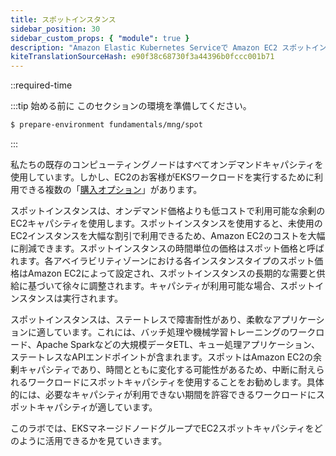 ```yaml
---
title: スポットインスタンス
sidebar_position: 30
sidebar_custom_props: { "module": true }
description: "Amazon Elastic Kubernetes Serviceで Amazon EC2 スポットインスタンスの割引を活用しましょう。"
kiteTranslationSourceHash: e90f38c68730f3a44396b0fccc001b71
---
```


::required-time

:::tip 始める前に
このセクションの環境を準備してください。

```bash timeout=300 wait=30
$ prepare-environment fundamentals/mng/spot
```

:::

私たちの既存のコンピューティングノードはすべてオンデマンドキャパシティを使用しています。しかし、EC2のお客様がEKSワークロードを実行するために利用できる複数の「[購入オプション](https://docs.aws.amazon.com/AWSEC2/latest/UserGuide/instance-purchasing-options.html)」があります。

スポットインスタンスは、オンデマンド価格よりも低コストで利用可能な余剰のEC2キャパシティを使用します。スポットインスタンスを使用すると、未使用のEC2インスタンスを大幅な割引で利用できるため、Amazon EC2のコストを大幅に削減できます。スポットインスタンスの時間単位の価格はスポット価格と呼ばれます。各アベイラビリティゾーンにおける各インスタンスタイプのスポット価格はAmazon EC2によって設定され、スポットインスタンスの長期的な需要と供給に基づいて徐々に調整されます。キャパシティが利用可能な場合、スポットインスタンスは実行されます。

スポットインスタンスは、ステートレスで障害耐性があり、柔軟なアプリケーションに適しています。これには、バッチ処理や機械学習トレーニングのワークロード、Apache Sparkなどの大規模データETL、キュー処理アプリケーション、ステートレスなAPIエンドポイントが含まれます。スポットはAmazon EC2の余剰キャパシティであり、時間とともに変化する可能性があるため、中断に耐えられるワークロードにスポットキャパシティを使用することをお勧めします。具体的には、必要なキャパシティが利用できない期間を許容できるワークロードにスポットキャパシティが適しています。

このラボでは、EKSマネージドノードグループでEC2スポットキャパシティをどのように活用できるかを見ていきます。
